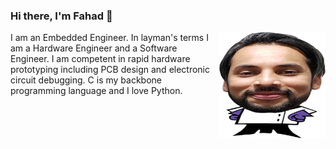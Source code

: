 ### Hi there, I'm Fahad 👋

<!--
**mirzafahad/mirzafahad** is a ✨ _special_ ✨ repository because its `README.md` (this file) appears on your GitHub profile.

Here are some ideas to get you started:

- 🔭 I’m currently working on ...
- 🌱 I’m currently learning ...
- 👯 I’m looking to collaborate on ...
- 🤔 I’m looking for help with ...
- 💬 Ask me about ...
- 📫 How to reach me: ...
- 😄 Pronouns: ...
- ⚡ Fun fact: ...
-->


<style>
img {
  float: right;
}
</style>


<p><img src="/image/dp.png" alt="DP" style="width:170px;height:170px;margin-left:15px;">I am an Embedded Engineer. In layman's terms I am a Hardware Engineer and a Software Engineer. I am competent in rapid hardware prototyping including PCB design and electronic circuit debugging. C is my backbone programming language and I love Python.</p>

